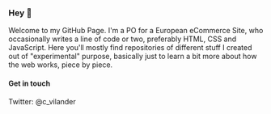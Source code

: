 ### Hey 👋


Welcome to my GitHub Page. I'm a PO for a European eCommerce Site, who occasionally writes a line of code or two, preferably HTML, CSS and JavaScript. Here you'll mostly find repositories of different stuff I created out of "experimental" purpose, basically just to learn a bit more about how the web works, piece by piece.

#### Get in touch 
Twitter: @c_vilander




